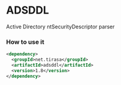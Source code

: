 # ADSDDL
Active Directory ntSecurityDescriptor parser

### How to use it

```xml
<dependency>
  <groupId>net.tirasa</groupId>
  <artifactId>adsddl</artifactId>
  <version>1.8</version>
</dependency>
```
